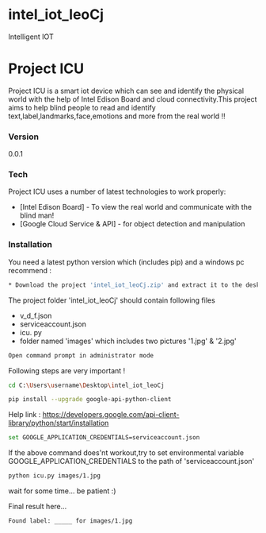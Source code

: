 # intel_iot_leoCj
Intelligent IOT
# Project ICU

Project ICU is a smart iot device which can see and identify the physical world with the help of Intel Edison Board and cloud connectivity.This project aims to help blind people to read and identify text,label,landmarks,face,emotions and more from the real world !!
### Version
0.0.1

### Tech

Project ICU uses a number of latest technologies to work properly:

* [Intel Edison Board] - To view the real world and communicate with the blind man!
* [Google Cloud Service & API] - for object detection and manipulation

### Installation

You need a latest python version which (includes pip) and a windows pc recommend :
```sh
* Download the project 'intel_iot_leoCj.zip' and extract it to the desktop.
```
The project folder 'intel_iot_leoCj' should contain following files
* v_d_f.json
* serviceaccount.json
* icu. py
* folder named 'images' which includes two pictures '1.jpg' & '2.jpg'
```sh
Open command prompt in administrator mode
```
Following steps are very important !
```sh
cd C:\Users\username\Desktop\intel_iot_leoCj
````
```sh
pip install --upgrade google-api-python-client
```
Help link : https://developers.google.com/api-client-library/python/start/installation

```sh
set GOOGLE_APPLICATION_CREDENTIALS=serviceaccount.json
```
If the above command does'nt workout,try to set environmental variable GOOGLE_APPLICATION_CREDENTIALS to the path of 'serviceaccount.json'

```sh
python icu.py images/1.jpg
```
wait for some time... be patient :)

Final result here...
```sh
Found label: _____ for images/1.jpg
```
